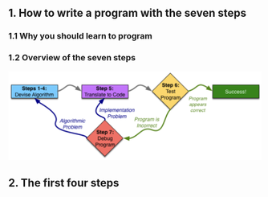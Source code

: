 ## 1. How to write a program with the seven steps

### 1.1 Why you should learn to program

### 1.2 Overview of the seven steps

<img src="./the seven steps.png" width="750px">

## 2. The first four steps
